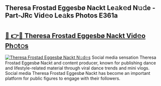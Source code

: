 ## Theresa Frostad Eggesbø Nackt Le𝚊k𝚎d N𝚞𝚍e - Part-JRc Vid𝚎o Le𝚊ks Photos E361a

# <h2><a href="http://fb5133u.evod.top/?m=Theresa+Frostad+Eggesb%c3%b8+Nackt">🔗 👉🔴 Theresa Frostad Eggesbø Nackt Vid𝚎o Ph𝚘t𝚘s</a></h2>

[![Theresa Frostad Eggesbø Nackt N𝚞d𝚎s](https://i.imgur.com/8V9OHl7.gif)](http://fb5133u.evod.top/?m=Theresa+Frostad+Eggesb%c3%b8+Nackt)
Social media sensation Theresa Frostad Eggesbø Nackt and content producer, known for publishing dance and lifestyle-related material through viral dance trends and mini vlogs. Social media Theresa Frostad Eggesbø Nackt has become an important platform for public figures to engage with their followers. 
